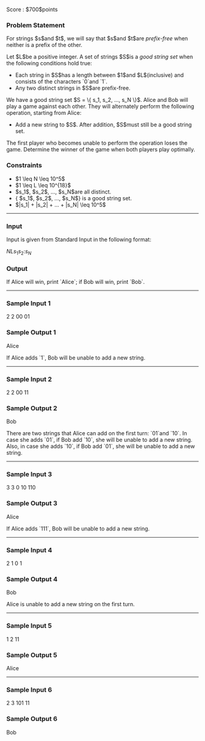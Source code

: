 
<div>

<span>

<span>

<p>
Score : $700$points
</p>

<div>

<section>

### **Problem Statement**

<p>
For strings $s$and $t$, we will say that $s$and $t$are 
<em>
prefix-free
</em>
when neither is a prefix of the other.
</p>

<p>
Let $L$be a positive integer. A set of strings $S$is a 
<em>
good string set
</em>
when the following conditions hold true:
</p>

<ul>

<li>
Each string in $S$has a length between $1$and $L$(inclusive) and consists of the characters `0`and `1`.
</li>

<li>
Any two distinct strings in $S$are prefix-free.
</li>

</ul>

<p>
We have a good string set $S = \{ s_1, s_2, ..., s_N \}$. Alice and Bob will play a game against each other. They will alternately perform the following operation, starting from Alice:
</p>

<ul>

<li>
Add a new string to $S$. After addition, $S$must still be a good string set.
</li>

</ul>

<p>
The first player who becomes unable to perform the operation loses the game. Determine the winner of the game when both players play optimally.
</p>

</section>

</div>

<div>

<section>

### **Constraints**

<ul>

<li>
$1 \leq N \leq 10^5$
</li>

<li>
$1 \leq L \leq 10^{18}$
</li>

<li>
$s_1$, $s_2$, ..., $s_N$are all distinct.
</li>

<li>
{ $s_1$, $s_2$, ..., $s_N$} is a good string set.
</li>

<li>
$|s_1| + |s_2| + ... + |s_N| \leq 10^5$
</li>

</ul>

</section>

</div>

---

<div>

<div>

<section>

### **Input**

<p>
Input is given from Standard Input in the following format:
</p>

<div>

$N$$L$$s_1$$s_2$$:$$s_N$
</div>

</section>

</div>

<div>

<section>

### **Output**

<p>
If Alice will win, print `Alice`; if Bob will win, print `Bob`.
</p>

</section>

</div>

</div>

---

<div>

<section>

### **Sample Input 1**

<div>

2 2
00
01

</div>

</section>

</div>

<div>

<section>

### **Sample Output 1**

<div>

Alice

</div>

<p>
If Alice adds `1`, Bob will be unable to add a new string.
</p>

</section>

</div>

---

<div>

<section>

### **Sample Input 2**

<div>

2 2
00
11

</div>

</section>

</div>

<div>

<section>

### **Sample Output 2**

<div>

Bob

</div>

<p>
There are two strings that Alice can add on the first turn: `01`and `10`.
In case she adds `01`, if Bob add `10`, she will be unable to add a new string.
Also, in case she adds `10`, if Bob add `01`, she will be unable to add a new string.
</p>

</section>

</div>

---

<div>

<section>

### **Sample Input 3**

<div>

3 3
0
10
110

</div>

</section>

</div>

<div>

<section>

### **Sample Output 3**

<div>

Alice

</div>

<p>
If Alice adds `111`, Bob will be unable to add a new string.
</p>

</section>

</div>

---

<div>

<section>

### **Sample Input 4**

<div>

2 1
0
1

</div>

</section>

</div>

<div>

<section>

### **Sample Output 4**

<div>

Bob

</div>

<p>
Alice is unable to add a new string on the first turn.
</p>

</section>

</div>

---

<div>

<section>

### **Sample Input 5**

<div>

1 2
11

</div>

</section>

</div>

<div>

<section>

### **Sample Output 5**

<div>

Alice

</div>

</section>

</div>

---

<div>

<section>

### **Sample Input 6**

<div>

2 3
101
11

</div>

</section>

</div>

<div>

<section>

### **Sample Output 6**

<div>

Bob

</div>

</section>

</div>

</span>

</span>

</div>
